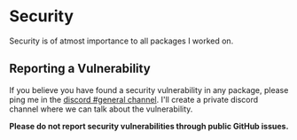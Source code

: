 # Security

Security is of atmost importance to all packages I worked on.

## Reporting a Vulnerability

If you believe you have found a security vulnerability in any package, please ping me in the [discord #general channel](https://discord.gg/RwzcFpN5fv).
I'll create a private discord channel where we can talk about the vulnerability.

**Please do not report security vulnerabilities through public GitHub issues.**
